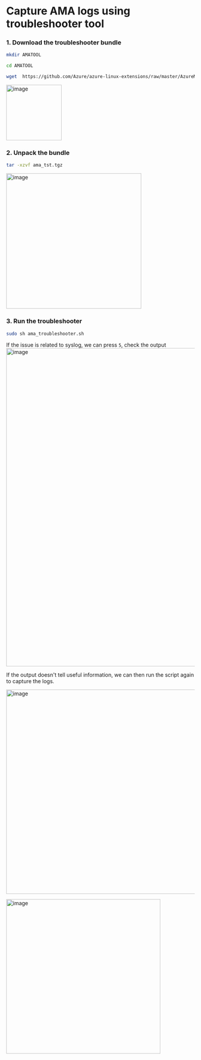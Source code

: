 # Capture AMA logs using troubleshooter tool

### 1. Download the troubleshooter bundle
```sh
mkdir AMATOOL
```
```sh
cd AMATOOL
```
```sh
wget  https://github.com/Azure/azure-linux-extensions/raw/master/AzureMonitorAgent/ama_tst/ama_tst.tgz
```
<img width="148" alt="image" src="https://github.com/guguji666666/GJS-Sentinel-Tips/assets/96930989/91762c90-97eb-4d84-8b43-cd7971effabf">

### 2. Unpack the bundle

```sh
tar -xzvf ama_tst.tgz
```

<img width="361" alt="image" src="https://github.com/guguji666666/GJS-Sentinel-Tips/assets/96930989/56fc5827-b186-46ab-aab6-16067e72b2b7">

### 3. Run the troubleshooter
```sh
sudo sh ama_troubleshooter.sh
```
If the issue is related to syslog, we can press `5`, check the output <br>
<img width="849" alt="image" src="https://github.com/guguji666666/GJS-Sentinel-Tips/assets/96930989/211c1e01-2a0e-4a12-8137-b6e500584cba">

If the output doesn't tell useful information, we can then run the script again to capture the logs.

<img width="545" alt="image" src="https://github.com/guguji666666/GJS-Sentinel-Tips/assets/96930989/465c918a-b5e0-466c-8984-797ad4f9839a"> <br>

<img width="412" alt="image" src="https://github.com/guguji666666/GJS-Sentinel-Tips/assets/96930989/02375707-c7b1-420f-afa6-5890cf75febb">
